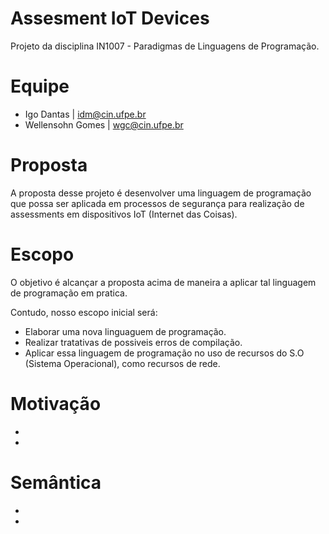 # Assesment IoT Devices
Projeto da disciplina IN1007 - Paradigmas de Linguagens de Programação.

# Equipe
  - Igo Dantas | idm@cin.ufpe.br
  - Wellensohn Gomes | wgc@cin.ufpe.br
  
# Proposta
  A proposta desse projeto é desenvolver uma linguagem de programação que possa ser aplicada em processos de segurança para realização de assessments em dispositivos IoT (Internet das Coisas).

# Escopo
  O objetivo é alcançar a proposta acima de maneira a aplicar tal linguagem de programação em pratica. 
  
  Contudo, nosso escopo inicial será:
  - Elaborar uma nova linguaguem de programação.
  - Realizar tratativas de possiveis erros de compilação.
  - Aplicar essa linguagem de programação no uso de recursos do S.O (Sistema Operacional), como recursos de rede.

# Motivação
- 
- 

# Semântica
- 
- 
